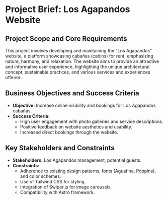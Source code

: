 # Project Brief: Los Agapandos Website

## Project Scope and Core Requirements
This project involves developing and maintaining the "Los Agapandos" website, a platform showcasing cabañas (cabins) for rent, emphasizing nature, harmony, and relaxation. The website aims to provide an attractive and informative user experience, highlighting the unique architectural concept, sustainable practices, and various services and experiences offered.

## Business Objectives and Success Criteria
- **Objective:** Increase online visibility and bookings for Los Agapandos cabañas.
- **Success Criteria:**
    - High user engagement with photo galleries and service descriptions.
    - Positive feedback on website aesthetics and usability.
    - Increased direct bookings through the website.

## Key Stakeholders and Constraints
- **Stakeholders:** Los Agapandos management, potential guests.
- **Constraints:**
    - Adherence to existing design patterns, fonts (Aguafina, Poppins), and color schemes.
    - Use of Tailwind CSS for styling.
    - Integration of Swiper.js for image carousels.
    - Compatibility with Astro framework.